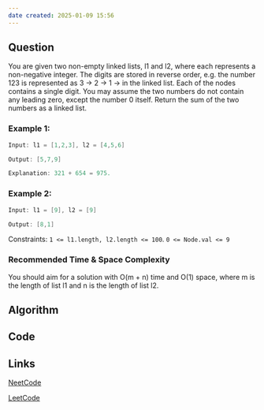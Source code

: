 ```yaml
---
date created: 2025-01-09 15:56
---
```


## Question

You are given two non-empty linked lists, l1 and l2, where each represents a non-negative integer.
The digits are stored in reverse order, e.g. the number 123 is represented as 3 -> 2 -> 1 -> in the linked list.
Each of the nodes contains a single digit. You may assume the two numbers do not contain any leading zero, except the number 0 itself.
Return the sum of the two numbers as a linked list.

### Example 1:

```java
Input: l1 = [1,2,3], l2 = [4,5,6]

Output: [5,7,9]

Explanation: 321 + 654 = 975.

```

### Example 2:

```java
Input: l1 = [9], l2 = [9]

Output: [8,1]

```

Constraints:
`1 <= l1.length, l2.length <= 100`.
`0 <= Node.val <= 9`

### Recommended Time & Space Complexity

You should aim for a solution with O(m + n) time and O(1) space, where m is the length of list l1 and n is the length of list l2.

## Algorithm

## Code

## Links

[NeetCode](https://neetcode.io/problems/add-two-numbers)

[LeetCode](https://leetcode.com/problems/add-two-numbers)
